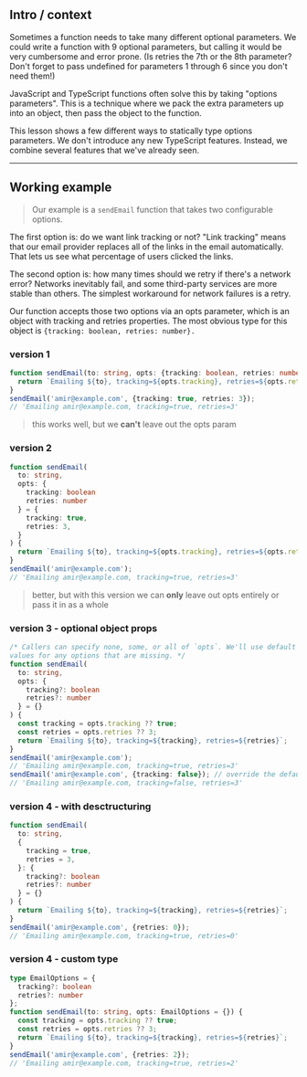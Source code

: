 ## Intro / context

Sometimes a function needs to take many different optional parameters. We could write a function with 9 optional parameters, but calling it would be very cumbersome and error prone. (Is retries the 7th or the 8th parameter? Don't forget to pass undefined for parameters 1 through 6 since you don't need them!)

JavaScript and TypeScript functions often solve this by taking "options parameters". This is a technique where we pack the extra parameters up into an object, then pass the object to the function.

This lesson shows a few different ways to statically type options parameters. We don't introduce any new TypeScript features. Instead, we combine several features that we've already seen. 

---

## Working example

> Our example is a `sendEmail` function that takes two configurable options.

The first option is: do we want link tracking or not? "Link tracking" means that our email provider replaces all of the links in the email automatically. That lets us see what percentage of users clicked the links.

The second option is: how many times should we retry if there's a network error? Networks inevitably fail, and some third-party services are more stable than others. The simplest workaround for network failures is a retry.

Our function accepts those two options via an opts parameter, which is an object with tracking and retries properties. The most obvious type for this object is `{tracking: boolean, retries: number}.`

### version 1

```typescript
function sendEmail(to: string, opts: {tracking: boolean, retries: number}) {
  return `Emailing ${to}, tracking=${opts.tracking}, retries=${opts.retries}`;
}
sendEmail('amir@example.com', {tracking: true, retries: 3});
// 'Emailing amir@example.com, tracking=true, retries=3'
```

> this works well, but we **can't** leave out the opts param

### version 2

```typescript
function sendEmail(
  to: string,
  opts: {
    tracking: boolean
    retries: number
  } = {
    tracking: true,
    retries: 3,
  }
) {
  return `Emailing ${to}, tracking=${opts.tracking}, retries=${opts.retries}`;
}
sendEmail('amir@example.com');
// 'Emailing amir@example.com, tracking=true, retries=3'
```

> better, but with this version we can **only** leave out opts entirely or pass it in as a whole


### version 3 - optional object props

```typescript
/* Callers can specify none, some, or all of `opts`. We'll use default
values for any options that are missing. */
function sendEmail(
  to: string,
  opts: {
    tracking?: boolean
    retries?: number
  } = {}
) {
  const tracking = opts.tracking ?? true;
  const retries = opts.retries ?? 3;
  return `Emailing ${to}, tracking=${tracking}, retries=${retries}`;
}
sendEmail('amir@example.com');
// 'Emailing amir@example.com, tracking=true, retries=3'
sendEmail('amir@example.com', {tracking: false}); // override the default
// 'Emailing amir@example.com, tracking=false, retries=3'
```


### version 4 - with desctructuring

```typescript
function sendEmail(
  to: string,
  {
    tracking = true,
    retries = 3,
  }: {
    tracking?: boolean
    retries?: number
  } = {}
) {
  return `Emailing ${to}, tracking=${tracking}, retries=${retries}`;
}
sendEmail('amir@example.com', {retries: 0});
// 'Emailing amir@example.com, tracking=true, retries=0'
```

### version 4 - custom type

```typescript
type EmailOptions = {
  tracking?: boolean
  retries?: number
};
function sendEmail(to: string, opts: EmailOptions = {}) {
  const tracking = opts.tracking ?? true;
  const retries = opts.retries ?? 3;
  return `Emailing ${to}, tracking=${tracking}, retries=${retries}`;
}
sendEmail('amir@example.com', {retries: 2});
// 'Emailing amir@example.com, tracking=true, retries=2'
```
